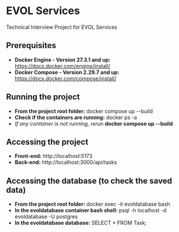 # EVOL Services
Technical Interview Project for EVOL Services

## Prerequisites
- **Docker Engine - Version 27.3.1 and up:** https://docs.docker.com/engine/install/
- **Docker Compose - Version 2.29.7 and up:** https://docs.docker.com/compose/install/

## Running the project
- **From the project root folder:** docker compose up --build
- **Check if the containers are running:** docker ps -a
- *If any container is not running, rerun* **docker compose up --build**

## Accessing the project
- **Front-end:** http://localhost:5173
- **Back-end:** http://localhost:3000/api/tasks

## Accessing the database (to check the saved data)
- **From the project root folder:** docker exec -it evoldatabase bash
- **In the evoldatabase container bash shell:** psql -h localhost -d evoldatabase -U postgres
- **In the evoldatabase database:** SELECT * FROM Task;